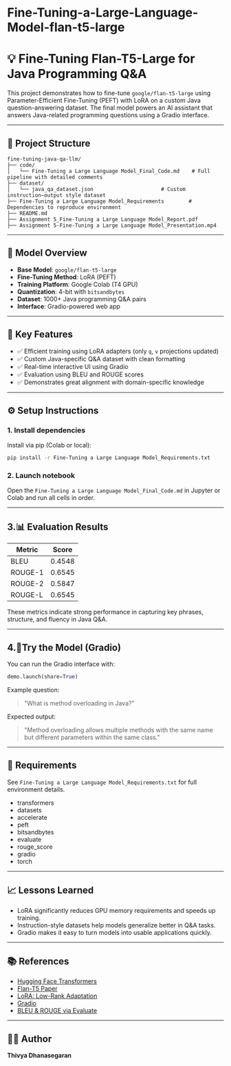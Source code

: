 # Fine-Tuning-a-Large-Language-Model-flan-t5-large

# 💡 Fine-Tuning Flan-T5-Large for Java Programming Q&A

This project demonstrates how to fine-tune `google/flan-t5-large` using Parameter-Efficient Fine-Tuning (PEFT) with LoRA on a custom Java question-answering dataset. The final model powers an AI assistant that answers Java-related programming questions using a Gradio interface.

---

## 📂 Project Structure

```
fine-tuning-java-qa-llm/
├── code/
│   └── Fine-Tuning a Large Language Model_Final_Code.md    # Full pipeline with detailed comments
├── dataset/
│   └── java_qa_dataset.json                      # Custom instruction–output style dataset
├── Fine-Tuning a Large Language Model_Requirements        # Dependencies to reproduce environment
├── README.md
├── Assignment 5_Fine-Tuning a Large Language Model_Report.pdf
├── Assignment 5-Fine-Tuning a Large Language Model_Presentation.mp4
```

---

## 🚀 Model Overview

- **Base Model**: `google/flan-t5-large`
- **Fine-Tuning Method**: LoRA (PEFT)
- **Training Platform**: Google Colab (T4 GPU)
- **Quantization**: 4-bit with `bitsandbytes`
- **Dataset**: 1000+ Java programming Q&A pairs
- **Interface**: Gradio-powered web app

---

## 📌 Key Features

- ✅ Efficient training using LoRA adapters (only `q`, `v` projections updated)
- ✅ Custom Java-specific Q&A dataset with clean formatting
- ✅ Real-time interactive UI using Gradio
- ✅ Evaluation using BLEU and ROUGE scores
- ✅ Demonstrates great alignment with domain-specific knowledge

---

## ⚙️ Setup Instructions

### 1. Install dependencies

Install via pip (Colab or local):

```bash
pip install -r Fine-Tuning a Large Language Model_Requirements.txt
```

### 2. Launch notebook

Open the `Fine-Tuning a Large Language Model_Final_Code.md` in Jupyter or Colab and run all cells in order.

---

## 3.📊 Evaluation Results

| Metric  | Score  |
| ------- | ------ |
| BLEU    | 0.4548 |
| ROUGE-1 | 0.6545 |
| ROUGE-2 | 0.5847 |
| ROUGE-L | 0.6545 |

These metrics indicate strong performance in capturing key phrases, structure, and fluency in Java Q&A.

---

## 4.🧪Try the Model (Gradio)

You can run the Gradio interface with:

```python
demo.launch(share=True)
```

Example question:

> "What is method overloading in Java?"

Expected output:

> "Method overloading allows multiple methods with the same name but different parameters within the same class."

---

## 📁 Requirements

See `Fine-Tuning a Large Language Model_Requirements.txt` for full environment details.

- transformers
- datasets
- accelerate
- peft
- bitsandbytes
- evaluate
- rouge_score
- gradio
- torch

---

## 📈 Lessons Learned

- LoRA significantly reduces GPU memory requirements and speeds up training.
- Instruction-style datasets help models generalize better in Q&A tasks.
- Gradio makes it easy to turn models into usable applications quickly.

---

## 📚 References

- [Hugging Face Transformers](https://huggingface.co/docs/transformers)
- [Flan-T5 Paper](https://arxiv.org/abs/2210.11416)
- [LoRA: Low-Rank Adaptation](https://arxiv.org/abs/2106.09685)
- [Gradio](https://gradio.app)
- [BLEU & ROUGE via Evaluate](https://huggingface.co/docs/evaluate)

---

## 👩‍💻 Author

**Thivya Dhanasegaran**
